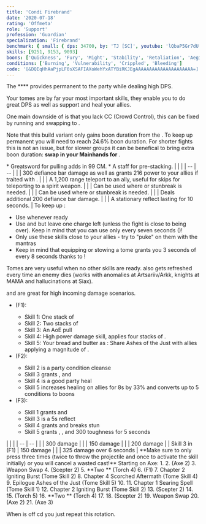 ```yaml
---
title: 'Condi Firebrand'
date: '2020-07-18'
rating: 'Offmeta'
role: 'Support'
profession: 'Guardian'
specialization: 'Firebrand'
benchmark: { small: { dps: 34700, by: 'TJ [SC]', youtube: 'lQbaP5Gr7dU' } }
skills: [9251, 9153, 9093]
boons: ['Quickness', 'Fury', 'Might', 'Stability', 'Retaliation', 'Aegis']
conditions: ['Burning', 'Vulnerability', 'Crippled', 'Bleeding']
code: '[&DQEqHhAaPjpLF0sXSAFIAXoWehYxATYBiRKJEgAAAAAAAAAAAAAAAAAAAAA=]'
---
```


<Tabs>
<Tab title="Build">
The **<Specialization text="Condi Firebrand" name="firebrand"/>** provides permanent <Boon name="Quickness"/> to the party while dealing high DPS.

Your tomes are by far your most important skills, they enable you to do great DPS as well as support and heal your allies.

One main downside of <Specialization text="Condi Firebrand" name="firebrand"/> is that you lack CC (Crowd Control), this can be fixed by running <Trait name="Perfectinscriptions"/> and swapping <Skill name="Signet of Wrath"/> to <Skill name="Bane Signet"/>.

<Divider text="Equipment"/>

Note that this build variant only gains boon duration from the <Item id="79722"/>. To keep up permanent <Boon name="Quickness"/> you will need to reach 24.6% boon duration. For shorter fights this is not an issue, but for slower groups it can be benefical to bring extra boon duration: **swap <Item id="24560"/>  in your Mainhands for <Item id="72339"/>**.

<Grid>
<GridItem sm="4">
<Armor weight="Heavy" helmAffix="Viper" helmRune="Balthazar" shouldersAffix="Sinister" shouldersRune="Balthazar" coatAffix="Grieving" coatRune="Balthazar" glovesAffix="Sinister" glovesRune="Balthazar" leggingsAffix="Viper" leggingsRune="Balthazar" bootsAffix="Grieving" bootsRune="Balthazar"/>
</GridItem>

<GridItem sm="4">
<Weapons weapon1MainType="Axe" weapon1MainAffix="Viper" weapon1MainSigil1="earth" weapon1OffType="Torch" weapon1OffAffix="Viper" weapon1OffSigil="Bursting" weapon2MainType="Scepter" weapon2MainAffix="Viper" weapon2MainSigil1="Earth" />

<Card title="Swap Weapons">
* Greatsword for pulling adds in 99 CM.
* A staff for <Boon name="might"/> pre-stacking.
</Card>
</GridItem>

<GridItem sm="4">
<BackAndTrinkets backItemAffix="Viper" accessory1Affix="Grieving" accessory2Affix="Viper" amuletAffix="Grieving" ring1Affix="Viper" ring2Affix="Viper"/>

<Consumables foodId="86997" utilityId="48917" infusionId="37130"/>

</GridItem>
</Grid>

<Divider text="Build"/>

<Grid>
<GridItem sm="7">
<Traits traits1="Radiance" traits1Selected="Right-Hand Strength, Radiant Fire, Amplified Wrath" traits2="Zeal" traits2Selected="Fiery Wrath, Kindled Zeal, Eternal Armory" traits3="Firebrand" traits3Selected="Liberators Vow, Stalwart Speed, Loremaster"/>
 
</GridItem>

<GridItem sm="5">
<Skills heal="Mantra of Solace" utility1="Sword of Justice" utility2="Mantra of Potence"  utility3="Signet of Wrath" elite="Feel My Wrath"/>

<Card title="Situational Skills">
| | |
| -- | -- |
| <Skill id="9093" size="big" disableText/> | 300 defiance bar damage as well as grants 216 power to your allies if traited with <Trait name="Perfectinscriptions"/>. |
| <Skill id="9246" size="big" disableText/> | A 1,200 range teleport to an ally, useful for skips for teleporting to a spirit weapon. |
| <Skill name="Hallowed Ground" size="big" disableText/> | Can be used where <Boon name="stability"/> or stunbreak is needed. |
| <Skill id="9153" size="big" disableText/> | Can be used where <Boon name="stability"/> or stunbreak is needed. |
| <Skill id="9125" size="big" disableText/> | Deals additional 200 defiance bar damage. |
| <Skill id="9251" size="big" disableText/> | A stationary reflect lasting for 10 seconds. |

</Card>
</GridItem>
</Grid>
</Tab>

<Tab title="Guide">
<Divider text="Details"/>

<Grid>
<GridItem sm="7">
<Card title="General Tips">
To keep up <Boon name="Quickness"/>:

- Use <Skill name="Feel My Wrath"/> whenever ready
- Use <Skill name="Restoring Reprieve"/> and <Skill name="Potent Haste"/> but leave one charge left (unless the fight is close to being over). Keep in mind that you can use <Skill name="Restoring Reprieve"/> only every seven seconds (<Trait name="liberatorsvow"/>)!
- Only use these skills close to your allies - try to "puke" on them with the mantras
- Keep in mind that equipping or stowing a tome grants you 3 seconds of <Boon name="quickness"/> every 8 seconds thanks to <Trait name="swift scholar"/>!

Tomes are very useful when no other skills are ready. <Skill name="Tome of Justice"/> also gets refreshed every time an enemy dies (works with anomalies at Artsariiv/Arkk, knights at MAMA and hallucinations at Siax).

<Skill name="Tome of Courage"/> and <Skill name="Tome of Resolve"/> are great for high incoming damage scenarios.

- <Skill name="Tome of Justice"/> (F1):
  - Skill 1: One stack of <Condition name="burning"/>
  - Skill 2: Two stacks of <Condition name="burning"/>
  - Skill 3: An AoE pull
  - Skill 4: High power damage skill, applies four stacks of <Condition name="burning"/>.
  - Skill 5: Your bread and butter as <Specialization text="Condi Firebrand" name="firebrand"/>: Share Ashes of the Just with allies applying a magnitude of <Condition name="burning"/>.
- <Skill name="Tome of Resolve"/> (F2):
  - Skill 2 is a party condition cleanse
  - Skill 3 grants <Boon name="Vigor"/>, <Boon name="Regeneration"/> and <Boon name="Swiftness"/>
  - Skill 4 is a good party heal
  - Skill 5 increases healing on allies for 8s by 33% and converts up to 5 conditions to boons
- <Skill name="Tome of Courage"/> (F3):
  - Skill 1 grants <Boon name="Stability"/> and <Boon name="Swiftness"/>
  - Skill 3 is a 5s reflect
  - Skill 4 grants <Boon name="resistance"/> and breaks stun
  - Skill 5 grants <Boon name="Aegis"/>, <Boon name="Protection"/>, <Boon name="Stability"/> and 300 toughness for 5 seconds

</Card>
</GridItem>

<GridItem sm="5">
<Card title="Defiance Bar Damage">
| | |
| -- | -- |
| <Skill id="9093"/> | 300 damage |
| <Skill id="45402"/> | 150 damage |
| <Skill name="Hammer of Wisdom"/> | 200 damage |
| Skill 3 in <Skill name="Tome of Justice"/> (F1) | 150 damage |
| <Skill name="Chains of light"/> | 325 damage over 6 seconds |
</Card>
<Card title="Rotation">
<Message>
**Make sure to only press <Skill id="9089"/> three times (twice to throw the projectile and once to activate the skill initially) or you will cancel a wasted cast!**
</Message>
Starting on Axe:
1. <Skill name="Sword of Justice"/>
2. <Skill name="Symbol of Vengeance"/> (Axe 2)
3. Weapon Swap
4. <Skill name="Symbol of Punishment"/> (Scepter 2)
5. **Two <Skill id="9089"/>** (Torch 4)
6. <Skill name="Tome of Justice"/> (F1)
7. Chapter 2 Igniting Burst (Tome Skill 2)
8. Chapter 4 Scorched Aftermath (Tome Skill 4)
9. Epilogue Ashes of the Just (Tome Skill 5)
10. <Skill name="Sword of Justice"/>
11. Chapter 1 Searing Spell (Tome Skill 1)
12. Chapter 2 Igniting Burst (Tome Skill 2)
13. <Skill name="Symbol of Punishment"/> (Scepter 2)
14. <Skill name="Sword of Justice"/>
15. <Skill name="Cleansing Flame"/> (Torch 5)
16. **Two <Skill id="9089"/>** (Torch 4)
17. <Skill name="Sword of Justice"/>
18. <Skill name="Symbol of Punishment"/> (Scepter 2)
19. Weapon Swap
20. <Skill name="Symbol of Vengeance"/> (Axe 2)
21. <Skill name="Blazing Edge"/> (Axe 3)

When <Skill name="Tome of Justice"/> is off cd you just repeat this rotation.
</Card>
</GridItem>
</Grid>
</Tab>
</Tabs>

